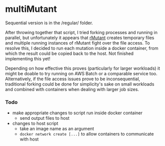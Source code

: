 # multiMutant

Sequential version is in the /regular/ folder.

After throwing together that script, I tried forking processes and running in parallel, but unfortunately it appears that [rMutant](https://gitlab.cs.wwu.edu/hurshk/rMutant_2) creates temporary files and multiple running instances of rMutant fight over the file access. To resolve this, I decided to run each mutation inside a docker container, from which the result could be copied back to the host. Not finished implementing this yet!

Depending on how effective this proves (particularly for larger workloads) it might be doable to try running on AWS Batch or a comparable service too. Alternatively, if the file access issues prove to be inconsequential, traditional forking could be done for simplicity's sake on small workloads and combined with containers when dealing with larger job sizes.

### Todo
- make appropriate changes to script run inside docker container
  - send output files to host
- changes to host script
  - take an image name as an argument
  - `docker network create [...]` to allow containers to communicate with host

